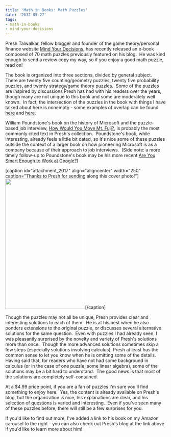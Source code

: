 ```yaml
---
title: 'Math in Books: Math Puzzles'
date: '2012-05-27'
tags:
- math-in-books
- mind-your-decisions
---
```


Presh Talwalkar, fellow blogger and founder of the game theory/personal finance website <a href="http://mindyourdecisions.com/blog/">Mind Your Decisions</a>, has recently released an e-book composed of 70 math puzzles previously featured on his blog.  He was kind enough to send a review copy my way, so if you enjoy a good math puzzle, read on!

The book is organized into three sections, divided by general subject.  There are twenty five counting/geometry puzzles, twenty five probability puzzles, and twenty strategy/game theory puzzles.  Some of the puzzles are inspired by discussions Presh has had with his readers over the years, though many are not unique to this book and some are moderately well known.  In fact, the intersection of the puzzles in the book with things I have talked about here is nonempty - some examples of overlap can be found <a href="http://www.mathgoespop.com/2012/02/interview-roulette.html">here</a> and <a href="http://www.mathgoespop.com/2008/08/math-gets-around-dating.html">here</a>.

William Poundstone's book on the history of Microsoft and the puzzle-based job interview, <a href="http://www.amazon.com/Would-Move-Mount-Microsofts-Puzzle/dp/0316919160">How Would You Move Mt. Fuji?</a>, is probably the most commonly cited text in Presh's collection.  Poundstone's book, while interesting, already feels a little bit dated, so it's nice some of these puzzles outside the context of a larger book on how pioneering Microsoft is as a company because of their approach to job interviews.  (Side note: a more timely follow-up to Poundstone's book may be his more recent <a href="http://www.amazon.com/Are-Smart-Enough-Work-Google/dp/031609997X">Are You Smart Enough to Work at Google?</a>)

[caption id="attachment_2017" align="aligncenter" width="250" caption="Thanks to Presh for sending along this cover photo!"]<a href="http://mindyourdecisions.com/blog/"><img class="size-medium wp-image-2017" title="puzzle-book-cover-big" src="http://www.mathgoespop.com/images/2012/05/puzzle-book-cover-big-184x300.jpg" alt="" width="250" height="409" /></a>[/caption]

Though the puzzles may not all be unique, Presh provides clear and interesting solutions to each of them.  He is at his best when he also ponders extensions to the original puzzle, or discusses several alternative solutions for the same question.  Even with puzzles I had already seen, I was pleasantly surprised by the novelty and variety of Presh's solutions more than once.  Though the more advanced solutions sometimes skip a few steps (especially solutions involving calculus), Presh at least has the common sense to let you know when he is omitting some of the details.  Having said that, for readers who have not had some background in calculus (or in the case of one puzzle, some linear algebra), some of the solutions may be a bit hard to understand.  The good news is that most of the solutions are completely self-contained.

At a $4.99 price point, if you are a fan of puzzles I'm sure you'll find something to enjoy here.  Yes, the content is already available on Presh's blog, but the organization is nice, his explanations are clear, and his selection of questions is varied and interesting.  Even if you've seen many of these puzzles before, there will still be a few surprises for you.

If you'd like to find out more, I've added a link to his book on my Amazon carousel to the right - you can also check out Presh's blog at the link above if you'd like to learn more about him!
